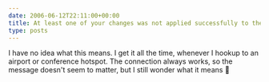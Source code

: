 ```yaml
---
date: 2006-06-12T22:11:00+00:00
title: At least one of your changes was not applied successfully to the wireless configuration.
type: posts
---
```

I have no idea what this means. I get it all the time, whenever I hookup to an airport or conference hotspot. The connection always works, so the message doesn't seem to matter, but I still wonder what it means 🙂
